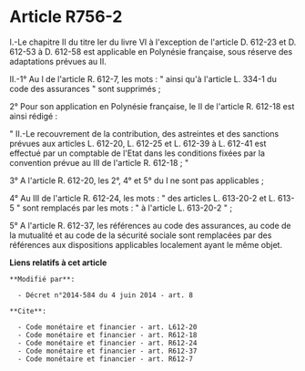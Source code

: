 # Article R756-2

I.-Le chapitre II du titre Ier du livre VI à l'exception de l'article D. 612-23 et D. 612-53 à D. 612-58 est applicable en
Polynésie française, sous réserve des adaptations prévues au II. 

II.-1° Au I de l'article R. 612-7, les mots : " ainsi qu'à l'article L. 334-1 du code des assurances " sont supprimés ; 

2° Pour son application en Polynésie française, le II de l'article R. 612-18 est ainsi rédigé : 

" II.-Le recouvrement de la contribution, des astreintes et des sanctions prévues aux articles L. 612-20, L. 612-25 et L.
612-39 à L. 612-41 est effectué par un comptable de l'Etat dans les conditions fixées par la convention prévue au III de
l'article R. 612-18 ; "

3° A l'article R. 612-20, les 2°, 4° et 5° du I ne sont pas applicables ; 

4° Au III de l'article R. 612-24, les mots : " des articles L. 613-20-2 et L. 613-5 " sont remplacés par les mots : " à
l'article L. 613-20-2 " ; 

5° A l'article R. 612-37, les références au code des assurances, au code de la mutualité et au code de la sécurité sociale
sont remplacées par des références aux dispositions applicables localement ayant le même objet.

**Liens relatifs à cet article**

	**Modifié par**:

	  - Décret n°2014-584 du 4 juin 2014 - art. 8

	**Cite**:

	  - Code monétaire et financier - art. L612-20
	  - Code monétaire et financier - art. R612-18
	  - Code monétaire et financier - art. R612-24
	  - Code monétaire et financier - art. R612-37
	  - Code monétaire et financier - art. R612-7
